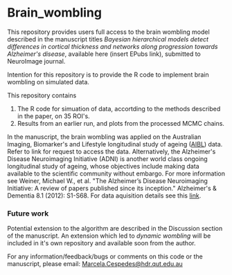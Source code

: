 # Brain_wombling
This repository provides users full access to the brain wombling model described in the manuscript titles *Bayesian hierarchical models detect differences in cortical thickness and networks along progression towards Alzheimer's disease*, available here (insert EPubs link), submitted to NeuroImage journal.

Intention for this repository is to provide the R code to implement brain wombling on simulated data.

This repository contains 
1. The R code for simuation of data, accortding to the methods described in the paper, on 35 ROI's.
2. Results from an earlier run, and plots from the processed MCMC chains.

In the manuscript, the brain wombling was applied on the Australian Imaging, Biomarker's and Lifestyle longitudinal study of ageing ([AIBL](https://aibl.csiro.au/research/support/)) data. Refer to link for request to access the data. Alternatively, the Alzheimer's Disease Neuroimaging Initiative (ADNI) is another world class ongoing longitudinal study of ageing, whose objectives include making data available to the scientific community without embargo. For more information see Weiner, Michael W., et al. "The Alzheimer’s Disease Neuroimaging Initiative: A review of papers published since its inception." Alzheimer's & Dementia 8.1 (2012): S1-S68. For data aquisition details see this [link](http://adni.loni.usc.edu/).

### Future work
Potential extension to the algorithm are described in the Discussion section of the manuscript. 
An extension which led to *dynamic wombling* will be included in it's own repository and available soon from the author.

For any information/feedback/bugs or comments on this code or the manuscript, please email:
Marcela.Cespedes@hdr.qut.edu.au
 
